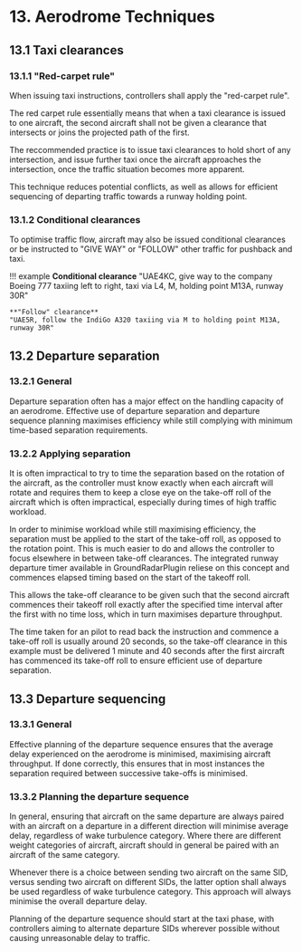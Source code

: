# 13. Aerodrome Techniques
## 13.1 Taxi clearances
### 13.1.1 "Red-carpet rule"
When issuing taxi instructions, controllers shall apply the "red-carpet rule". 

The red carpet rule essentially means that when a taxi clearance is issued to one aircraft, the second aircraft shall not be given a clearance that intersects or joins the projected path of the first.

The reccommended practice is to issue taxi clearances to hold short of any intersection, and issue further taxi once the aircraft approaches the intersection, once the traffic situation becomes more apparent.

This technique reduces potential conflicts, as well as allows for efficient sequencing of departing traffic towards a runway holding point.

### 13.1.2 Conditional clearances
To optimise traffic flow, aircraft may also be issued conditional clearances or be instructed to "GIVE WAY" or "FOLLOW" other traffic for pushback and taxi.

!!! example
    **Conditional clearance**
    "UAE4KC, give way to the company Boeing 777 taxiing left to right, taxi via L4, M, holding point M13A, runway 30R"

    **"Follow" clearance**
    "UAE5R, follow the IndiGo A320 taxiing via M to holding point M13A, runway 30R"

## 13.2 Departure separation
### 13.2.1 General
Departure separation often has a major effect on the handling capacity of an aerodrome. Effective use of departure separation and departure sequence planning maximises efficiency while still complying with minimum time-based separation requirements.

### 13.2.2 Applying separation
It is often impractical to try to time the separation based on the rotation of the aircraft, as the controller must know exactly when each aircraft will rotate and requires them to keep a close eye on the take-off roll of the aircraft which is often impractical, especially during times of high traffic workload.

In order to minimise workload while still maximising efficiency, the separation must be applied to the start of the take-off roll, as opposed to the rotation point. This is much easier to do and allows the controller to focus elsewhere in between take-off clearances. The integrated runway departure timer available in GroundRadarPlugin reliese on this concept and commences elapsed timing based on the start of the takeoff roll.

This allows the take-off clearance to be given such that the second aircraft commences their takeoff roll exactly after the specified time interval after the first with no time loss, which in turn maximises departure throughput.

The time taken for an pilot to read back the instruction and commence a take-off roll is usually around 20 seconds, so the take-off clearance in this example must be delivered 1 minute and 40 seconds after the first aircraft has commenced its take-off roll to ensure efficient use of departure separation.

## 13.3 Departure sequencing
### 13.3.1 General
Effective planning of the departure sequence ensures that the average delay experienced on the aerodrome is minimised, maximising aircraft throughput. If done correctly, this ensures that in most instances the separation required between successive take-offs is minimised.

### 13.3.2 Planning the departure sequence
In general, ensuring that aircraft on the same departure are always paired with an aircraft on a departure in a different direction will minimise average delay, regardless of wake turbulence category. Where there are different weight categories of aircraft, aircraft should in general be paired with an aircraft of the same category.

Whenever there is a choice between sending two aircraft on the same SID, versus sending two aircraft on different SIDs, the latter option shall always be used regardless of wake turbulence category. This approach will always minimise the overall departure delay.

Planning of the departure sequence should start at the taxi phase, with controllers aiming to alternate departure SIDs wherever possible without causing unreasonable delay to traffic. 